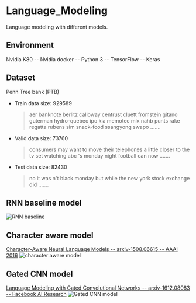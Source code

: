 # Language_Modeling
Language modeling with different models.

## Environment
Nvidia K80 -- Nvidia docker -- Python 3 -- TensorFlow -- Keras

## Dataset
Penn Tree bank (PTB)

* Train data size: 929589
  > aer banknote berlitz calloway centrust cluett fromstein gitano guterman hydro-quebec ipo kia memotec mlx nahb punts rake regatta rubens sim snack-food ssangyong swapo   .......

* Valid data size: 73760
  > consumers may want to move their telephones a little closer to the tv set 
 <unk> <unk> watching abc 's monday night football can now   .......

* Test data size: 82430
  > no it was n't black monday 
 but while the new york stock exchange did   .......

## RNN baseline model
![RNN baseline](https://github.com/stikbuf/Language_Modeling/blob/master/RNN%20baseline.png?raw=true)

## Character aware model
[Character-Aware Neural Language Models -- arxiv-1508.06615 -- AAAI 2016](https://arxiv.org/abs/1508.06615)
![character aware model](https://github.com/stikbuf/Language_Modeling/blob/master/Character%20aware.png?raw=true)

## Gated CNN model
[Language Modeling with Gated Convolutional Networks -- arxiv-1612.08083 -- Facebook AI Research](https://arxiv.org/abs/1612.08083)
![Gated CNN model](https://github.com/stikbuf/Language_Modeling/blob/master/Gated%20CNN.png?raw=true)
